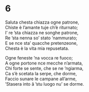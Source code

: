 # 6  
  
Saluta chesta chiazza ogne patrone,  
Chiste è l’amante tuje ch’è riturnato;  
I’ re ’sta chiazza ne songhe patrone,  
Re ’sta nenna so’ stato ’nammurato;  
E se nce sta’ quacche pretenzeone,  
Chesta è la vita mia repusetata.  
  
Ogne feneste ’na vocca re fuoco;  
A ogne portone nce mecche n’armata,  
Chi forte se sente, che se ne ’ngiarma,  
Ca s’è scetata la serpe, che dorme,  
Faccio sunare le campane all’arme,  
’Stasera into â ’stu luogo nu’ se dorme.
